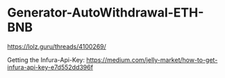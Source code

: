 # Generator-AutoWithdrawal-ETH-BNB
https://lolz.guru/threads/4100269/

Getting the Infura-Api-Key:
https://medium.com/jelly-market/how-to-get-infura-api-key-e7d552dd396f

